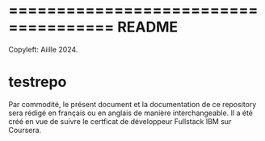 =====================================
README
=====================================

Copyleft: Aiille 2024.

# testrepo
Par commodité, le présent document et la documentation de ce repository sera rédigé en français ou en anglais de manière interchangeable.
Il a été créé en vue de suivre le certficat de développeur Fullstack IBM sur Coursera.
